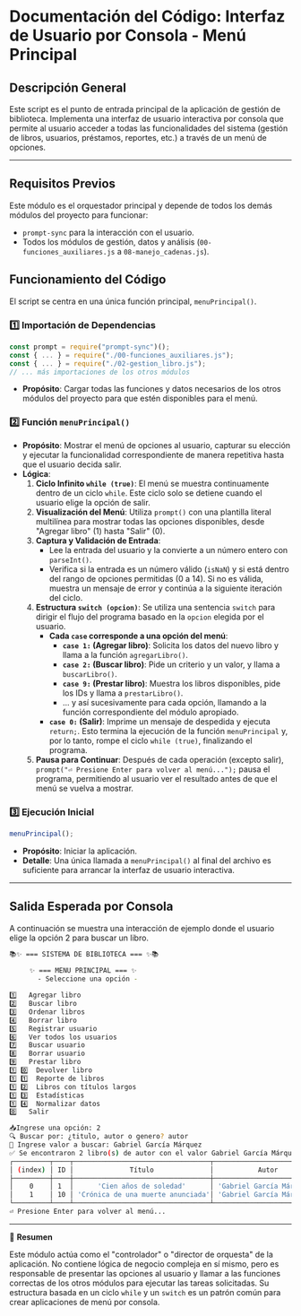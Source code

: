 # Documentación del Código: Interfaz de Usuario por Consola - Menú Principal

## Descripción General

Este script es el punto de entrada principal de la aplicación de gestión de biblioteca. Implementa una interfaz de usuario interactiva por consola que permite al usuario acceder a todas las funcionalidades del sistema (gestión de libros, usuarios, préstamos, reportes, etc.) a través de un menú de opciones.

---

## Requisitos Previos

Este módulo es el orquestador principal y depende de todos los demás módulos del proyecto para funcionar:
*   `prompt-sync` para la interacción con el usuario.
*   Todos los módulos de gestión, datos y análisis (`00-funciones_auxiliares.js` a `08-manejo_cadenas.js`).

## Funcionamiento del Código

El script se centra en una única función principal, `menuPrincipal()`.

### 1️⃣ Importación de Dependencias

```js
const prompt = require("prompt-sync")();
const { ... } = require("./00-funciones_auxiliares.js");
const { ... } = require("./02-gestion_libro.js");
// ... más importaciones de los otros módulos
```

*   **Propósito**: Cargar todas las funciones y datos necesarios de los otros módulos del proyecto para que estén disponibles para el menú.

### 2️⃣ Función `menuPrincipal()`

*   **Propósito**: Mostrar el menú de opciones al usuario, capturar su elección y ejecutar la funcionalidad correspondiente de manera repetitiva hasta que el usuario decida salir.
*   **Lógica**:
    1.  **Ciclo Infinito `while (true)`**: El menú se muestra continuamente dentro de un ciclo `while`. Este ciclo solo se detiene cuando el usuario elige la opción de salir.
    2.  **Visualización del Menú**: Utiliza `prompt()` con una plantilla literal multilínea para mostrar todas las opciones disponibles, desde "Agregar libro" (1) hasta "Salir" (0).
    3.  **Captura y Validación de Entrada**:
        *   Lee la entrada del usuario y la convierte a un número entero con `parseInt()`.
        *   Verifica si la entrada es un número válido (`isNaN`) y si está dentro del rango de opciones permitidas (0 a 14). Si no es válida, muestra un mensaje de error y continúa a la siguiente iteración del ciclo.
    4.  **Estructura `switch (opcion)`**: Se utiliza una sentencia `switch` para dirigir el flujo del programa basado en la `opcion` elegida por el usuario.
        *   **Cada `case` corresponde a una opción del menú**:
            *   **`case 1:` (Agregar libro)**: Solicita los datos del nuevo libro y llama a la función `agregarLibro()`.
            *   **`case 2:` (Buscar libro)**: Pide un criterio y un valor, y llama a `buscarLibro()`.
            *   **`case 9:` (Prestar libro)**: Muestra los libros disponibles, pide los IDs y llama a `prestarLibro()`.
            *   ... y así sucesivamente para cada opción, llamando a la función correspondiente del módulo apropiado.
        *   **`case 0:` (Salir)**: Imprime un mensaje de despedida y ejecuta `return;`. Esto termina la ejecución de la función `menuPrincipal` y, por lo tanto, rompe el ciclo `while (true)`, finalizando el programa.
    5.  **Pausa para Continuar**: Después de cada operación (excepto salir), `prompt("⏎ Presione Enter para volver al menú...");` pausa el programa, permitiendo al usuario ver el resultado antes de que el menú se vuelva a mostrar.

### 3️⃣ Ejecución Inicial

```js
menuPrincipal();
```

*   **Propósito**: Iniciar la aplicación.
*   **Detalle**: Una única llamada a `menuPrincipal()` al final del archivo es suficiente para arrancar la interfaz de usuario interactiva.

---

## Salida Esperada por Consola

A continuación se muestra una interacción de ejemplo donde el usuario elige la opción 2 para buscar un libro.

```bash
📚✨ === SISTEMA DE BIBLIOTECA === ✨📚
  
     ✨ === MENU PRINCIPAL === ✨
       - Seleccione una opción -

1️⃣   Agregar libro
2️⃣   Buscar libro
3️⃣   Ordenar libros
4️⃣   Borrar libro
5️⃣   Registrar usuario
6️⃣   Ver todos los usuarios
7️⃣   Buscar usuario
8️⃣   Borrar usuario
9️⃣   Prestar libro
1️⃣ 0️⃣  Devolver libro
1️⃣ 1️⃣  Reporte de libros
1️⃣ 2️⃣  Libros con títulos largos
1️⃣ 3️⃣  Estadísticas
1️⃣ 4️⃣  Normalizar datos
0️⃣   Salir

📥Ingrese una opción: 2
🔍 Buscar por: ¿titulo, autor o genero? autor
🔎 Ingrese valor a buscar: Gabriel García Márquez
✅ Se encontraron 2 libro(s) de autor con el valor Gabriel García Márquez:
┌─────────┬────┬──────────────────────────────────┬───────────────────────────┬──────┬───────────────────┐
│ (index) │ ID │              Título              │           Autor           │ Año  │      Género       │
├─────────┼────┼──────────────────────────────────┼───────────────────────────┼──────┼───────────────────┤
│    0    │ 1  │      'Cien años de soledad'      │ 'Gabriel García Márquez'  │ 1967 │ 'Realismo mágico' │
│    1    │ 10 │ 'Crónica de una muerte anunciada'│ 'Gabriel García Márquez'  │ 1981 │      'Novela'     │
└─────────┴────┴──────────────────────────────────┴───────────────────────────┴──────┴───────────────────┘
⏎ Presione Enter para volver al menú...
```

---

🏁 **Resumen**

Este módulo actúa como el "controlador" o "director de orquesta" de la aplicación. No contiene lógica de negocio compleja en sí mismo, pero es responsable de presentar las opciones al usuario y llamar a las funciones correctas de los otros módulos para ejecutar las tareas solicitadas. Su estructura basada en un ciclo `while` y un `switch` es un patrón común para crear aplicaciones de menú por consola.
